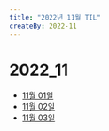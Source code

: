 ```yaml
---
title: "2022년 11월 TIL"
createBy: 2022-11
---
```


# 2022_11
 - [11월 01일](/sdhs/2211/221101.md)
 - [11월 02일](/sdhs/2211/221102.md)
 - [11월 03일](/sdhs/2211/221103.md)